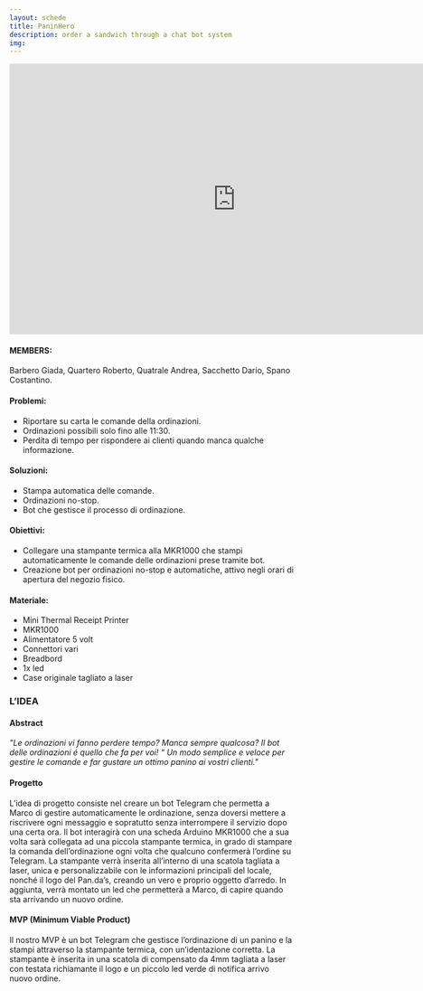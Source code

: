 ```yaml
---
layout: schede
title: PaninHero
description: order a sandwich through a chat bot system
img:
---
```


<iframe src="https://docs.google.com/presentation/d/17b_7pQab46zeay-GV-mq1-CCyv-zHTj5BrWn9hPuViw/embed?start=false&loop=false&delayms=3000" frameborder="0" width="800" height="479" allowfullscreen="true" mozallowfullscreen="true" webkitallowfullscreen="true"></iframe>

#### MEMBERS:
Barbero Giada, Quartero Roberto, Quatrale Andrea, Sacchetto Dario, Spano Costantino.

#### Problemi:	 
- Riportare su carta le comande della ordinazioni.
- Ordinazioni possibili solo fino alle 11:30.
- Perdita di tempo per rispondere ai clienti quando manca qualche informazione.

#### Soluzioni:
- Stampa automatica delle comande.
- Ordinazioni no-stop.
- Bot che gestisce il processo di ordinazione.

#### Obiettivi:
- Collegare una stampante termica alla MKR1000 che stampi automaticamente le comande delle ordinazioni prese tramite bot.
- Creazione bot per ordinazioni no-stop e automatiche, attivo negli orari di apertura del negozio fisico.

#### Materiale:
- Mini Thermal Receipt Printer
- MKR1000
- Alimentatore 5 volt
- Connettori vari
- Breadbord
- 1x led
- Case originale tagliato a laser


### L’IDEA

#### Abstract

_"Le ordinazioni vi fanno perdere tempo? Manca sempre qualcosa?
  Il bot delle ordinazioni é quello che fa per voi! “
  Un modo semplice e veloce per gestire le comande e far gustare un ottimo
 panino ai vostri clienti."_

#### Progetto

L’idea di progetto consiste nel creare un bot Telegram che permetta a Marco di gestire automaticamente le ordinazione, senza doversi mettere a riscrivere ogni messaggio e sopratutto senza interrompere il servizio dopo una certa ora.
Il bot interagirà con una scheda Arduino MKR1000 che a sua volta sarà collegata ad una piccola stampante termica, in grado di stampare la comanda dell’ordinazione ogni volta che qualcuno confermerà l’ordine su Telegram.
La stampante verrà inserita all’interno di una scatola tagliata a laser, unica e personalizzabile con le informazioni principali del locale, nonché il logo del Pan.da’s, creando un vero e proprio oggetto d’arredo. In aggiunta, verrà montato un led che permetterà a Marco,  di capire quando sta arrivando un nuovo ordine.

#### MVP (Minimum Viable Product)

Il nostro MVP è un bot Telegram che gestisce l’ordinazione di un panino e la stampi attraverso la stampante termica, con un’identazione corretta.
La stampante è inserita in una scatola di compensato da 4mm tagliata a laser con testata richiamante il logo e un piccolo led verde di notifica arrivo nuovo ordine.
